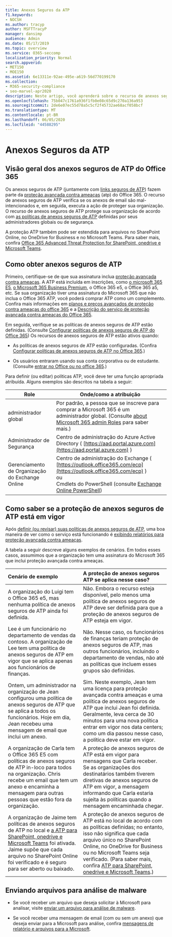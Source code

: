 ```yaml
---
title: Anexos Seguros da ATP
f1.keywords:
- NOCSH
ms.author: tracyp
author: MSFTTracyP
manager: dansimp
audience: Admin
ms.date: 05/17/2019
ms.topic: overview
ms.service: O365-seccomp
localization_priority: Normal
search.appverid:
- MET150
- MOE150
ms.assetid: 6e13311e-92ae-495e-a619-56d770199170
ms.collection:
- M365-security-compliance
- seo-marvel-apr2020
description: Neste artigo, você aprenderá sobre o recurso de anexos seguros de ATP para o Office 365 e como obter o recurso para sua assinatura.
ms.openlocfilehash: 75b047c1761a936f1fb0e08c65d9c270a136a953
ms.sourcegitcommit: 2de6e07ec55d78a5c5cf2f45732ae68acf058bcf
ms.translationtype: MT
ms.contentlocale: pt-BR
ms.lasthandoff: 06/05/2020
ms.locfileid: "44588295"
---
```

# <a name="atp-safe-attachments"></a>Anexos Seguros da ATP

## <a name="overview-of-office-365-atp-safe-attachments"></a>Visão geral dos anexos seguros de ATP do Office 365

Os anexos seguros de ATP (juntamente com [links seguros de ATP](atp-safe-links.md)) fazem parte da [proteção avançada contra ameaças](office-365-atp.md) (atp) do Office 365. O recurso de anexos seguros de ATP verifica se os anexos de email são mal-intencionados e, em seguida, executa a ação de proteger sua organização. O recurso de anexos seguros de ATP protege sua organização de acordo com [as políticas de anexos seguros de ATP](set-up-atp-safe-attachments-policies.md) definidas por seus administradores globais ou de segurança.

A proteção ATP também pode ser estendida para arquivos no SharePoint Online, no OneDrive for Business e no Microsoft Teams. Para saber mais, confira [Office 365 Advanced Threat Protection for SharePoint, onedrive e Microsoft Teams](atp-for-spo-odb-and-teams.md).

## <a name="how-to-get-atp-safe-attachments"></a>Como obter anexos seguros de ATP

Primeiro, certifique-se de que sua assinatura inclua [proteção avançada contra ameaças](office-365-atp.md). A ATP está incluída em inscrições, como [o microsoft 365 E5](https://www.microsoft.com/microsoft-365/enterprise/home), [o Microsoft 365 Business Premium](https://www.microsoft.com/microsoft-365/business), o Office 365 e5, o Office 365 a5, etc. Se sua organização tiver uma assinatura do Microsoft 365 que não inclua o Office 365 ATP, você poderá comprar ATP como um complemento. Confira mais informações em [planos e preços avançados de proteção contra ameaças do office 365](https://products.office.com/exchange/advance-threat-protection) e a [Descrição do serviço de proteção avançada contra ameaças do Office 365](https://docs.microsoft.com/office365/servicedescriptions/office-365-advanced-threat-protection-service-description).

Em seguida, verifique se as políticas de anexos seguros de ATP estão definidas. (Consulte [Configurar políticas de anexos seguros de ATP do Office 365](set-up-atp-safe-attachments-policies.md)) Os recursos de anexos seguros de ATP estão ativos quando:

- As políticas de anexos seguros de ATP estão configuradas. (Confira [Configurar políticas de anexos seguros de ATP no Office 365](set-up-atp-safe-attachments-policies.md).)

- Os usuários entraram usando sua conta corporativa ou de estudante. (Consulte [entrar no Office ou no office 365](https://support.office.com/article/b9582171-fd1f-4284-9846-bdd72bb28426).)

Para definir (ou editar) políticas ATP, você deve ter uma função apropriada atribuída. Alguns exemplos são descritos na tabela a seguir:

|Role|Onde/como a atribuição|
|---------|---------|
|administrador global|Por padrão, a pessoa que se inscreve para comprar a Microsoft 365 é um administrador global. (Consulte [about Microsoft 365 admin Roles](https://docs.microsoft.com/microsoft-365/admin/add-users/about-admin-roles) para saber mais.)|
|Administrador de Segurança|Centro de administração do Azure Active Directory ( [https://aad.portal.azure.com](https://aad.portal.azure.com) )|
|Gerenciamento de Organização do Exchange Online|Centro de administração do Exchange ( [https://outlook.office365.com/ecp](https://outlook.office365.com/ecp) ) <br>ou <br>  Cmdlets do PowerShell (consulte [Exchange Online PowerShell](https://docs.microsoft.com/powershell/exchange/exchange-online/exchange-online-powershell))|

## <a name="how-to-know-if-atp-safe-attachments-protection-is-in-place"></a>Como saber se a proteção de anexos seguros de ATP está em vigor

Após [definir (ou revisar) suas políticas de anexos seguros de ATP](set-up-atp-safe-attachments-policies.md), uma boa maneira de ver como o serviço está funcionando é [exibindo relatórios para proteção avançada contra ameaças](view-reports-for-atp.md).

A tabela a seguir descreve alguns exemplos de cenários. Em todos esses casos, assumimos que a organização tem uma assinatura do Microsoft 365 que inclui proteção avançada contra ameaças.

|**Cenário de exemplo**|**A proteção de anexos seguros ATP se aplica nesse caso?**|
|:-----|:-----|
|A organização do Luigi tem o Office 365 e5, mas nenhuma política de anexos seguros de ATP ainda foi definida.|Não. Embora o recurso esteja disponível, pelo menos uma política de anexos seguros de ATP deve ser definida para que a proteção de anexos seguros de ATP esteja em vigor.|
|Lee é um funcionário no departamento de vendas da contoso. A organização de Lee tem uma política de anexos seguros de ATP em vigor que se aplica apenas aos funcionários de finanças.|Não. Nesse caso, os funcionários de finanças teriam proteção de anexos seguros de ATP, mas outros funcionários, incluindo o departamento de vendas, não até as políticas que incluem esses grupos são definidas.|
|Ontem, um administrador na organização de Jean configurou uma política de anexos seguros de ATP que se aplica a todos os funcionários. Hoje em dia, Jean recebeu uma mensagem de email que inclui um anexo.|Sim. Neste exemplo, Jean tem uma licença para proteção avançada contra ameaças e uma política de anexos seguros de ATP que inclui Jean foi definida. Geralmente, leva cerca de 30 minutos para uma nova política entrar em vigor nos data centers; como um dia passou nesse caso, a política deve estar em vigor.|
|A organização de Carla tem o Office 365 E5 com políticas de anexos seguros de ATP in-loco para todos na organização. Chris recebe um email que tem um anexo e encaminha a mensagem para outras pessoas que estão fora da organização.|A proteção de anexos seguros de ATP está em vigor para mensagens que Carla receber. Se as organizações dos destinatários também tiverem diretivas de anexos seguros de ATP em vigor, a mensagem informando que Carla estaria sujeita às políticas quando a mensagem encaminhada chegar.|
|A organização de Jaime tem políticas de anexos seguros de ATP no local e [a ATP para SharePoint, onedrive e Microsoft Teams](atp-for-spo-odb-and-teams.md) foi ativada. Jaime supõe que cada arquivo no SharePoint Online foi verificado e é seguro para ser aberto ou baixado.|A proteção de anexos seguros de ATP está no local de acordo com as políticas definidas; no entanto, isso não significa que cada arquivo único no SharePoint Online, no OneDrive for Business ou no Microsoft Teams seja verificado. (Para saber mais, confira [ATP para SharePoint, onedrive e Microsoft Teams](atp-for-spo-odb-and-teams.md).)|

## <a name="submitting-files-for-malware-analysis"></a>Enviando arquivos para análise de malware

- Se você receber um arquivo que deseja solicitar à Microsoft para analisar, visite [enviar um arquivo para análise de malware](https://aka.ms/wdsi/submit).

- Se você receber uma mensagem de email (com ou sem um anexo) que deseja enviar para a Microsoft para análise, confira [mensagens de relatório e arquivos para a Microsoft](report-junk-email-messages-to-microsoft.md).
